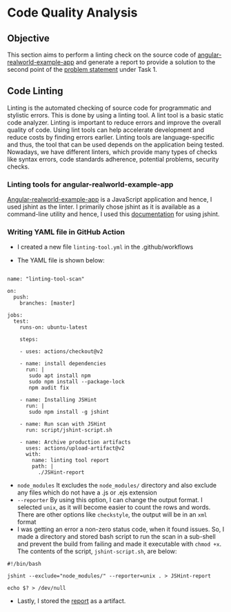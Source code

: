 # Code Quality Analysis

## Objective

This section aims to perform a linting check on the source code of [angular-realworld-example-app](https://github.com/gothinkster/angular-realworld-example-app) and generate a report to provide a solution to the second point of the [problem statement](https://cloud-native.netlify.app/problem-statement/) under Task 1.

## Code Linting

Linting is the automated checking of source code for programmatic and stylistic errors. This is done by using a linting tool. A lint tool is a basic static code analyzer. Linting is important to reduce errors and improve the overall quality of code. Using lint tools can help accelerate development and reduce costs by finding errors earlier. Linting tools are language-specific and thus, the tool that can be used depends on the application being tested. Nowadays, we have different linters, which provide many types of checks like syntax errors, code standards adherence, potential problems, security checks. 

### Linting tools for angular-realworld-example-app

[Angular-realworld-example-app](https://github.com/gothinkster/angular-realworld-example-app) is a JavaScript application and hence, I used jshint as the linter. I primarily chose jshint as it is available as a command-line utility and hence, I used this [documentation](https://blog.sideci.com/automatically-check-javascript-code-using-jshint-c9c1ca1ce2d1) for using jshint.

### Writing YAML file in GitHub Action

* I created a new file `linting-tool.yml` in the .github/workflows

* The YAML file is shown below:

```
  
name: "linting-tool-scan"

on:
  push:
    branches: [master]

jobs:
  test:
    runs-on: ubuntu-latest
    
    steps:
    
    - uses: actions/checkout@v2
      
    - name: install dependencies
      run: | 
       sudo apt install npm
       sudo npm install --package-lock
       npm audit fix

    - name: Installing JSHint
      run: |
       sudo npm install -g jshint
          
    - name: Run scan with JSHint
      run: script/jshint-script.sh
       
    - name: Archive production artifacts
      uses: actions/upload-artifact@v2
      with:
        name: linting tool report
        path: |
          ./JSHint-report
```

* `node_modules` It excludes the `node_modules/` directory and also exclude any files which do not have a .js or .ejs extension
* `--reporter` By using this option, I can change the output format. I selected `unix`, as it will become easier to count the rows and words. There are other options like `checkstyle`, the output will be in an `xml` format
* I was getting an error a non-zero status code, when it found issues. So, I made a directory and stored bash script to run the scan in a sub-shell and prevent the build from failing and made it executable with `chmod +x`. The contents of the script, `jshint-script.sh`, are below:
```
#!/bin/bash

jshint --exclude="node_modules/" --reporter=unix . > JSHint-report

echo $? > /dev/null
```
* Lastly, I stored the [report](https://github.com/devsecopsgirl/internship-appsecco/blob/internship-part2/Reports/JSHint-report) as a artifact.
